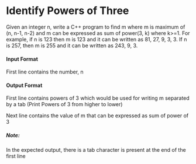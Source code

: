 # Identify Powers of Three

Given an integer n, write a C++ program to find m where m is maximum of (n,
n-1, n-2) and m can be expressed as sum of power(3, k) where k>=1. For
example, if n is 123 then m is 123 and it can be written as 81, 27, 9, 3, 3. If n is
257, then m is 255 and it can be written as 243, 9, 3.

#### Input Format

First line contains the number, n

#### Output Format

First line contains powers of 3 which would be used for writing m separated by
a tab (Print Powers of 3 from higher to lower)

Next line contains the value of m that can be expressed as sum of power of 3

##### Note:

In the expected output, there is a tab character is present at the end of the first
line